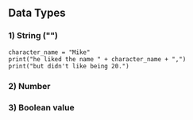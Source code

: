 ## Data Types
### 1) String ("")
```Shell
character_name = "Mike"
print("he liked the name " + character_name + ",")
print("but didn't like being 20.")
```
### 2) Number

### 3) Boolean value
